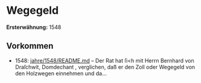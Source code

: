 # Wegegeld

**Ersterwähnung:** 1548

## Vorkommen
- 1548: [jahre/1548/README.md](../jahre/1548/README.md) – Der Rat hat ſi<h mit Herrn Bernhard von Draſchwit,
Domdechant , verglichen, daß er den Zoll oder Wegegeld
von den Holzwegen einnehmen und da...

